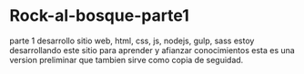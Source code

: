 # Rock-al-bosque-parte1
parte 1 desarrollo sitio web, html, css, js, nodejs, gulp, sass
estoy desarrollando este sitio para aprender y afianzar conocimientos esta es una version preliminar que tambien sirve como copia de seguidad.
